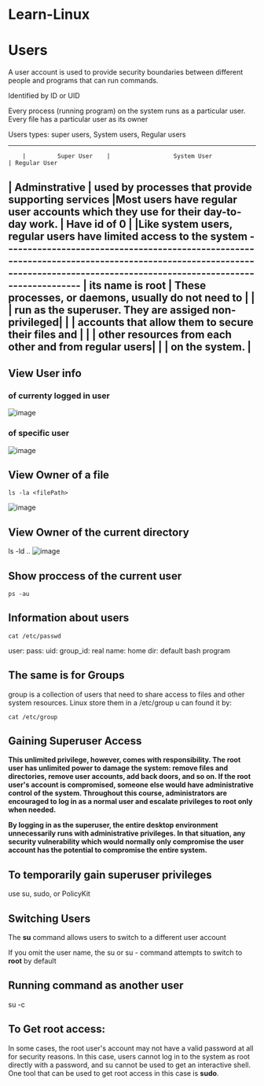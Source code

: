 # Learn-Linux

# Users
A user account is used to provide security boundaries between different people and programs that
can run commands.

Identified by ID or UID

Every process (running program) on the
system runs as a particular user. Every file has a particular user as its owner

Users types:
super users, 
            System users,
                         Regular users
                         
------------------------------------------------------------------------------------------------------------------------------------------------------------------------
        |         Super User    |                  System User                          | Regular User

|  Adminstrative        | used by processes that provide supporting services    |Most users have regular user accounts which they use for their day-to-day work.         |   Have id of 0        |                                                       |Like system users, regular users have limited access to the system
-------------------------------------------------------------------------------------------------------------------------------------------------------------------------         |  its name is root     | These processes, or daemons, usually do not need to   |
        |                       |  run as the superuser. They are assiged non-privileged|
        |                       | accounts that allow them to secure their files and    |
        |                       | other resources from each other and from regular users|
        |                       |  on the system.                                       |    
-------------------------------------------------------------------------------------------------------------------------------------------------------------------------


## View User info
### of currenty logged in user
![image](https://user-images.githubusercontent.com/51336081/187587322-e0ee38e8-5582-4712-a0e7-736372f773ae.png)

### of specific user
![image](https://user-images.githubusercontent.com/51336081/187587398-c552ee26-c6bb-432f-9e35-ba7352b9292c.png)

## View Owner of a file
```
ls -la <filePath>
```
![image](https://user-images.githubusercontent.com/51336081/187587593-8dbdef5f-2fee-4c3b-8bff-709dfc9824df.png)

## View Owner of the current directory
ls -ld ..
![image](https://user-images.githubusercontent.com/51336081/187588013-faa54980-acbf-4b13-b0fa-ce75f781476a.png)

## Show proccess of the current user
```
ps -au
```
## Information about users
```
cat /etc/passwd
```
user: pass: uid: group_id: real name: home dir: default bash program 

## The same is for Groups
group is a collection of users that need to share access to files and other system resources.
Linux store them in a /etc/group
u can found it by:
```
cat /etc/group
```
## Gaining Superuser Access
**This unlimited privilege, however, comes with responsibility. The root user has unlimited power to
damage the system: remove files and directories, remove user accounts, add back doors, and so
on. If the root user's account is compromised, someone else would have administrative control of
the system. Throughout this course, administrators are encouraged to log in as a normal user and
escalate privileges to root only when needed.**

**By logging in as the superuser, the entire desktop environment unnecessarily runs
with administrative privileges. In that situation, any security vulnerability which would
normally only compromise the user account has the potential to compromise the
entire system.**

## To temporarily gain superuser privileges
use su, sudo, or PolicyKit

## Switching Users
The **su** command allows users to switch to a different user account

If you omit the user name, the su or su - command attempts to switch to **root** by default

## Running command as another user
su -c

## To Get root access:
In some cases, the root user's account may not have a valid password at all for security reasons.
In this case, users cannot log in to the system as root directly with a password, and su cannot be
used to get an interactive shell. One tool that can be used to get root access in this case is **sudo**.
